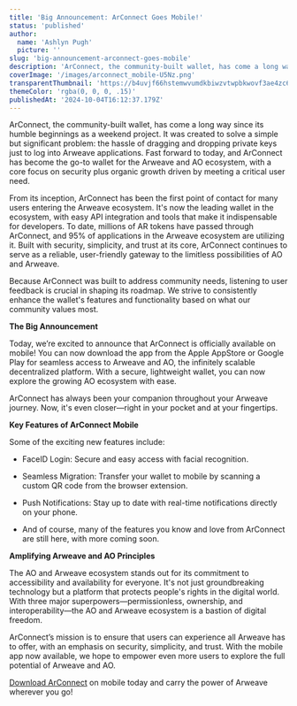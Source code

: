 ```yaml
---
title: 'Big Announcement: ArConnect Goes Mobile!'
status: 'published'
author:
  name: 'Ashlyn Pugh'
  picture: ''
slug: 'big-announcement-arconnect-goes-mobile'
description: 'ArConnect, the community-built wallet, has come a long way since its humble beginnings as a weekend project. It was created to solve a simple but significant problem: the hassle of dragging and dropping private keys just to log into Arweave applications. Fast forward to today, and ArConnect has become the go-to wallet for the Arweave and AO ecosystem, with a core focus on security plus organic growth driven by meeting a critical user need.'
coverImage: '/images/arconnect_mobile-U5Nz.png'
transparentThumbnail: 'https://b4uvjf66hstemwvumdkbiwzvtwpbkwovf3ae4zc6pxfnhoajh4za.arweave.net/DylUl948pkZatGDUFFs1nZ4VWdUuwE5kXn3K07gJPzI'
themeColor: 'rgba(0, 0, 0, .15)'
publishedAt: '2024-10-04T16:12:37.179Z'
---
```


ArConnect, the community-built wallet, has come a long way since its humble beginnings as a weekend project. It was created to solve a simple but significant problem: the hassle of dragging and dropping private keys just to log into Arweave applications. Fast forward to today, and ArConnect has become the go-to wallet for the Arweave and AO ecosystem, with a core focus on security plus organic growth driven by meeting a critical user need.

From its inception, ArConnect has been the first point of contact for many users entering the Arweave ecosystem. It's now the leading wallet in the ecosystem, with easy API integration and tools that make it indispensable for developers. To date, millions of AR tokens have passed through ArConnect, and 95% of applications in the Arweave ecosystem are utilizing it. Built with security, simplicity, and trust at its core, ArConnect continues to serve as a reliable, user-friendly gateway to the limitless possibilities of AO and Arweave.

Because ArConnect was built to address community needs, listening to user feedback is crucial in shaping its roadmap. We strive to consistently enhance the wallet's features and functionality based on what our community values most.

**The Big Announcement**

Today, we’re excited to announce that ArConnect is officially available on mobile! You can now download the app from the Apple AppStore or Google Play for seamless access to Arweave and AO, the infinitely scalable decentralized platform. With a secure, lightweight wallet, you can now explore the growing AO ecosystem with ease.

ArConnect has always been your companion throughout your Arweave journey. Now, it's even closer—right in your pocket and at your fingertips.

**Key Features of ArConnect Mobile**

Some of the exciting new features include:

- FaceID Login: Secure and easy access with facial recognition.

- Seamless Migration: Transfer your wallet to mobile by scanning a custom QR code from the browser extension.

- Push Notifications: Stay up to date with real-time notifications directly on your phone.

- And of course, many of the features you know and love from ArConnect are still here, with more coming soon.

**Amplifying Arweave and AO Principles**

The AO and Arweave ecosystem stands out for its commitment to accessibility and availability for everyone. It's not just groundbreaking technology but a platform that protects people's rights in the digital world. With three major superpowers—permissionless, ownership, and interoperability—the AO and Arweave ecosystem is a bastion of digital freedom.

ArConnect’s mission is to ensure that users can experience all Arweave has to offer, with an emphasis on security, simplicity, and trust. With the mobile app now available, we hope to empower even more users to explore the full potential of Arweave and AO.

[Download ArConnect](https://www.arconnect.io/download?utm_source=Download&utm_medium=Blog&utm_campaign=Mobile&utm_id=ArConnect) on mobile today and carry the power of Arweave wherever you go!



